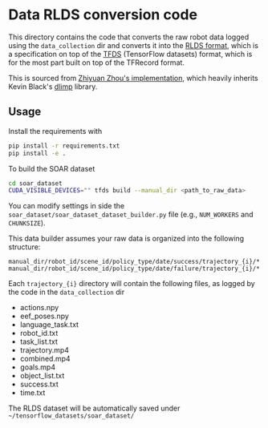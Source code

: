 # Data RLDS conversion code

This directory contains the code that converts the raw robot data logged using the `data_collection` dir and converts it into
the [RLDS format](https://github.com/google-research/rlds), which is a specification on top of the [TFDS](https://www.tensorflow.org/datasets) (TensorFlow datasets) format, which is for the most part built on top of the TFRecord format.

This is sourced from [Zhiyuan Zhou's implementation](https://github.com/zhouzypaul/dlimp), which heavily inherits Kevin Black's [dlimp](https://github.com/kvablack/dlimp) library.


## Usage
Install the requirements with
```bash
pip install -r requirements.txt
pip install -e .
```

To build the SOAR dataset
```bash
cd soar_dataset
CUDA_VISIBLE_DEVICES="" tfds build --manual_dir <path_to_raw_data>
```
You can modify settings in side the `soar_dataset/soar_dataset_dataset_builder.py` file (e.g., `NUM_WORKERS` and `CHUNKSIZE`).

This data builder assumes your raw data is organized into the following structure:
```
manual_dir/robot_id/scene_id/policy_type/date/success/trajectory_{i}/*
manual_dir/robot_id/scene_id/policy_type/date/failure/trajectory_{i}/*
```
Each `trajectory_{i}` directory will contain the following files, as logged by the code in the `data_collection` dir
- actions.npy
- eef_poses.npy
- language_task.txt
- robot_id.txt
- task_list.txt
- trajectory.mp4
- combined.mp4
- goals.mp4
- object_list.txt
- success.txt
- time.txt

The RLDS dataset will be automatically saved under `~/tensorflow_datasets/soar_dataset/`
